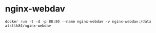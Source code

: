 # nginx-webdav

```
docker run -t -d -p 80:80 --name nginx-webdav -v nginx-webdav:/data  atsttk84/nginx-webdav
```

